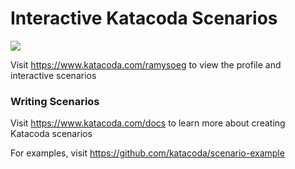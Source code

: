 # Interactive Katacoda Scenarios

[![](http://shields.katacoda.com/katacoda/ramysoeg/count.svg)](https://www.katacoda.com/ramysoeg "Get your profile on Katacoda.com")

Visit https://www.katacoda.com/ramysoeg to view the profile and interactive scenarios

### Writing Scenarios
Visit https://www.katacoda.com/docs to learn more about creating Katacoda scenarios

For examples, visit https://github.com/katacoda/scenario-example
